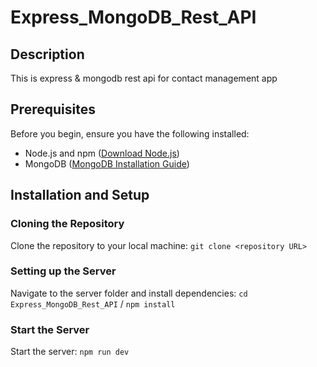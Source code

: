 # Express_MongoDB_Rest_API

## Description
This is express &amp; mongodb rest api for contact management app

## Prerequisites
Before you begin, ensure you have the following installed:
- Node.js and npm ([Download Node.js](https://nodejs.org/))
- MongoDB ([MongoDB Installation Guide](https://docs.mongodb.com/manual/installation/))

## Installation and Setup

### Cloning the Repository
Clone the repository to your local machine: ```git clone <repository URL>```

### Setting up the Server
Navigate to the server folder and install dependencies: ```cd Express_MongoDB_Rest_API``` / ```npm install```

### Start the Server
Start the server: ```npm run dev```



